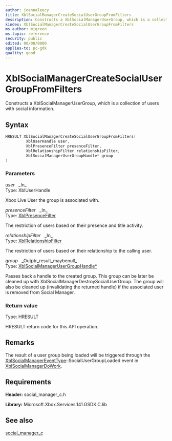 ```yaml
---
author: joannaleecy
title: XblSocialManagerCreateSocialUserGroupFromFilters
description: Constructs a XblSocialManagerUserGroup, which is a collection of users with social information.
kindex: XblSocialManagerCreateSocialUserGroupFromFilters
ms.author: migreen
ms.topic: reference
security: public
edited: 00/00/0000
applies-to: pc-gdk
quality: good
---
```


# XblSocialManagerCreateSocialUserGroupFromFilters  

Constructs a XblSocialManagerUserGroup, which is a collection of users with social information.  

## Syntax  
  
```cpp
HRESULT XblSocialManagerCreateSocialUserGroupFromFilters(  
         XblUserHandle user,  
         XblPresenceFilter presenceFilter,  
         XblRelationshipFilter relationshipFilter,  
         XblSocialManagerUserGroupHandle* group  
)  
```  
  
### Parameters  
  
*user* &nbsp;&nbsp;\_In\_  
Type: XblUserHandle  
  
Xbox Live User the group is associated with.  
  
*presenceFilter* &nbsp;&nbsp;\_In\_  
Type: [XblPresenceFilter](../enums/xblpresencefilter.md)  
  
The restriction of users based on their presence and title activity.  
  
*relationshipFilter* &nbsp;&nbsp;\_In\_  
Type: [XblRelationshipFilter](../enums/xblrelationshipfilter.md)  
  
The restriction of users based on their relationship to the calling user.  
  
*group* &nbsp;&nbsp;\_Outptr\_result\_maybenull\_  
Type: [XblSocialManagerUserGroupHandle*](../handles/xblsocialmanagerusergrouphandle.md)  
  
Passes back a handle to the created group. This group can be later be cleaned up with XblSocialManagerDestroySocialUserGroup. The group will also be cleaned up (invalidating the returned handle) if the associated user is removed from Social Manager.  
  
  
### Return value  
Type: HRESULT
  
HRESULT return code for this API operation.
  
## Remarks  
  
The result of a user group being loaded will be triggered through the [XblSocialManagerEventType](../enums/xblsocialmanagereventtype.md)::SocialUserGroupLoaded event in [XblSocialManagerDoWork](xblsocialmanagerdowork.md).
  
## Requirements  
  
**Header:** social_manager_c.h
  
**Library:** Microsoft.Xbox.Services.141.GSDK.C.lib
  
## See also  
[social_manager_c](../social_manager_c_members.md)  
  
  